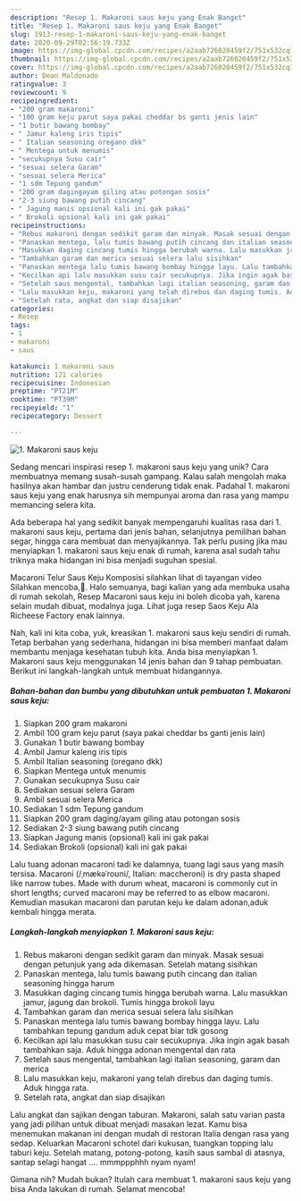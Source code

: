 ```yaml
---
description: "Resep 1. Makaroni saus keju yang Enak Banget"
title: "Resep 1. Makaroni saus keju yang Enak Banget"
slug: 1913-resep-1-makaroni-saus-keju-yang-enak-banget
date: 2020-09-29T02:56:19.733Z
image: https://img-global.cpcdn.com/recipes/a2aab726020459f2/751x532cq70/1-makaroni-saus-keju-foto-resep-utama.jpg
thumbnail: https://img-global.cpcdn.com/recipes/a2aab726020459f2/751x532cq70/1-makaroni-saus-keju-foto-resep-utama.jpg
cover: https://img-global.cpcdn.com/recipes/a2aab726020459f2/751x532cq70/1-makaroni-saus-keju-foto-resep-utama.jpg
author: Dean Maldonado
ratingvalue: 3
reviewcount: 9
recipeingredient:
- "200 gram makaroni"
- "100 gram keju parut saya pakai cheddar bs ganti jenis lain"
- "1 butir bawang bombay"
- " Jamur kaleng iris tipis"
- " Italian seasoning oregano dkk"
- " Mentega untuk menumis"
- "secukupnya Susu cair"
- "sesuai selera Garam"
- "sesuai selera Merica"
- "1 sdm Tepung gandum"
- "200 gram dagingayam giling atau potongan sosis"
- "2-3 siung bawang putih cincang"
- " Jagung manis opsional kali ini gak pakai"
- " Brokoli opsional kali ini gak pakai"
recipeinstructions:
- "Rebus makaroni dengan sedikit garam dan minyak. Masak sesuai dengan petunjuk yang ada dikemasan. Setelah matang sisihkan"
- "Panaskan mentega, lalu tumis bawang putih cincang dan italian seasoning hingga harum"
- "Masukkan daging cincang tumis hingga berubah warna. Lalu masukkan jamur, jagung dan brokoli. Tumis hingga brokoli layu"
- "Tambahkan garam dan merica sesuai selera lalu sisihkan"
- "Panaskan mentega lalu tumis bawang bombay hingga layu. Lalu tambahkan tepung gandum aduk cepat biar tdk gosong"
- "Kecilkan api lalu masukkan susu cair secukupnya. Jika ingin agak basah tambahkan saja. Aduk hingga adonan mengental dan rata"
- "Setelah saus mengental, tambahkan lagi italian seasoning, garam dan merica"
- "Lalu masukkan keju, makaroni yang telah direbus dan daging tumis. Aduk hingga rata."
- "Setelah rata, angkat dan siap disajikan"
categories:
- Resep
tags:
- 1
- makaroni
- saus

katakunci: 1 makaroni saus 
nutrition: 121 calories
recipecuisine: Indonesian
preptime: "PT21M"
cooktime: "PT39M"
recipeyield: "1"
recipecategory: Dessert

---
```



![1. Makaroni saus keju](https://img-global.cpcdn.com/recipes/a2aab726020459f2/751x532cq70/1-makaroni-saus-keju-foto-resep-utama.jpg)

Sedang mencari inspirasi resep 1. makaroni saus keju yang unik? Cara membuatnya memang susah-susah gampang. Kalau salah mengolah maka hasilnya akan hambar dan justru cenderung tidak enak. Padahal 1. makaroni saus keju yang enak harusnya sih mempunyai aroma dan rasa yang mampu memancing selera kita.

Ada beberapa hal yang sedikit banyak mempengaruhi kualitas rasa dari 1. makaroni saus keju, pertama dari jenis bahan, selanjutnya pemilihan bahan segar, hingga cara membuat dan menyajikannya. Tak perlu pusing jika mau menyiapkan 1. makaroni saus keju enak di rumah, karena asal sudah tahu triknya maka hidangan ini bisa menjadi suguhan spesial.

Macaroni Telur Saus Keju Komposisi silahkan lihat di tayangan video Silahkan mencoba,🙏. Halo semuanya, bagi kalian yang ada membuka usaha di rumah sekolah, Resep Macaroni saus keju ini boleh dicoba yah, karena selain mudah dibuat, modalnya juga. Lihat juga resep Saos Keju Ala Richeese Factory enak lainnya.


Nah, kali ini kita coba, yuk, kreasikan 1. makaroni saus keju sendiri di rumah. Tetap berbahan yang sederhana, hidangan ini bisa memberi manfaat dalam membantu menjaga kesehatan tubuh kita. Anda bisa menyiapkan 1. Makaroni saus keju menggunakan 14 jenis bahan dan 9 tahap pembuatan. Berikut ini langkah-langkah untuk membuat hidangannya.

<!--inarticleads1-->

##### Bahan-bahan dan bumbu yang dibutuhkan untuk pembuatan 1. Makaroni saus keju:

1. Siapkan 200 gram makaroni
1. Ambil 100 gram keju parut (saya pakai cheddar bs ganti jenis lain)
1. Gunakan 1 butir bawang bombay
1. Ambil  Jamur kaleng iris tipis
1. Ambil  Italian seasoning (oregano dkk)
1. Siapkan  Mentega untuk menumis
1. Gunakan secukupnya Susu cair
1. Sediakan sesuai selera Garam
1. Ambil sesuai selera Merica
1. Sediakan 1 sdm Tepung gandum
1. Siapkan 200 gram daging/ayam giling atau potongan sosis
1. Sediakan 2-3 siung bawang putih cincang
1. Siapkan  Jagung manis (opsional) kali ini gak pakai
1. Sediakan  Brokoli (opsional) kali ini gak pakai


Lalu tuang adonan macaroni tadi ke dalamnya, tuang lagi saus yang masih tersisa. Macaroni (/ˌmækəˈroʊni/, Italian: maccheroni) is dry pasta shaped like narrow tubes. Made with durum wheat, macaroni is commonly cut in short lengths; curved macaroni may be referred to as elbow macaroni. Kemudian masukan macaroni dan parutan keju ke dalam adonan,aduk kembali hingga merata. 

<!--inarticleads2-->

##### Langkah-langkah menyiapkan 1. Makaroni saus keju:

1. Rebus makaroni dengan sedikit garam dan minyak. Masak sesuai dengan petunjuk yang ada dikemasan. Setelah matang sisihkan
1. Panaskan mentega, lalu tumis bawang putih cincang dan italian seasoning hingga harum
1. Masukkan daging cincang tumis hingga berubah warna. Lalu masukkan jamur, jagung dan brokoli. Tumis hingga brokoli layu
1. Tambahkan garam dan merica sesuai selera lalu sisihkan
1. Panaskan mentega lalu tumis bawang bombay hingga layu. Lalu tambahkan tepung gandum aduk cepat biar tdk gosong
1. Kecilkan api lalu masukkan susu cair secukupnya. Jika ingin agak basah tambahkan saja. Aduk hingga adonan mengental dan rata
1. Setelah saus mengental, tambahkan lagi italian seasoning, garam dan merica
1. Lalu masukkan keju, makaroni yang telah direbus dan daging tumis. Aduk hingga rata.
1. Setelah rata, angkat dan siap disajikan


Lalu angkat dan sajikan dengan taburan. Makaroni, salah satu varian pasta yang jadi pilihan untuk dibuat menjadi masakan lezat. Kamu bisa menemukan makanan ini dengan mudah di restoran Italia dengan rasa yang sedap. Keluarkan Macaroni schotel dari kukusan, tuangkan topping lalu taburi keju. Setelah matang, potong-potong, kasih saus sambal di atasnya, santap selagi hangat …. mmmppphhh nyam nyam! 

Gimana nih? Mudah bukan? Itulah cara membuat 1. makaroni saus keju yang bisa Anda lakukan di rumah. Selamat mencoba!
